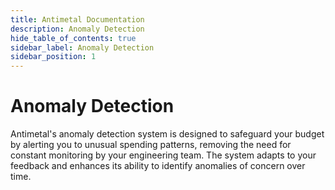 ```yaml
---
title: Antimetal Documentation
description: Anomaly Detection
hide_table_of_contents: true
sidebar_label: Anomaly Detection
sidebar_position: 1
---
```


# Anomaly Detection

Antimetal's anomaly detection system is designed to safeguard your budget by alerting you to unusual spending patterns, removing the need for constant monitoring by your engineering team. The system adapts to your feedback and enhances its ability to identify anomalies of concern over time.
